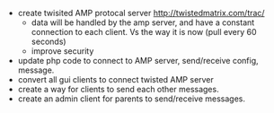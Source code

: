 * create twisited AMP protocal server http://twistedmatrix.com/trac/
  * data will be handled by the amp server, and have a constant
    connection to each client.  Vs the way it is now (pull every 60 
    seconds)
  * improve security
* update php code to connect to AMP server, send/receive config, message.
* convert all gui clients to connect twisted AMP server
* create a way for clients to send each other messages.
* create an admin client for parents to send/receive messages.

